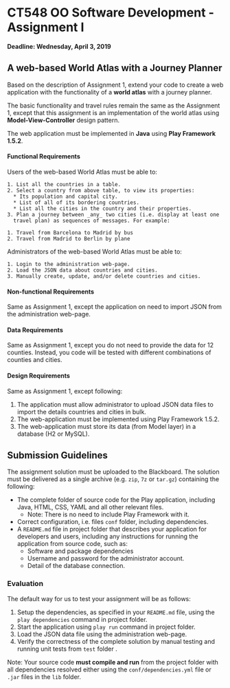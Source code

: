 # CT548 OO Software Development - Assignment I

__Deadline: Wednesday, April 3, 2019__

## A web-based World Atlas with a Journey Planner
Based on the description of Assignment 1, extend your code to create a
web application with the functionality of a __world atlas__ with
a journey planner.

The basic functionality and travel rules remain the same as the Assignment 1,
except that this assignment is an implementation of the world atlas using
__Model-View-Controller__ design pattern.

The web application must be implemented in __Java__ using __Play Framework 1.5.2__.


#### Functional Requirements

Users of the web-based World Atlas must be able to:
```
1. List all the countries in a table.
2. Select a country from above table, to view its properties:
  * Its population and capital city.
  * List of all of its bordering countries.
  * List all the cities in the country and their properties.
3. Plan a journey between _any_ two cities (i.e. display at least one
  travel plan) as sequences of messages. For example:
```

    1. Travel from Barcelona to Madrid by bus
    2. Travel from Madrid to Berlin by plane

Administrators of the web-based World Atlas must be able to:
```
1. Login to the administration web-page.
2. Load the JSON data about countries and cities.
3. Manually create, update, and/or delete countries and cities.
```
#### Non-functional Requirements
Same as Assignment 1, except the application on need to import JSON from the
administration web-page.

#### Data Requirements
Same as Assignment 1, except you do not need to provide the data for
12 counties. Instead, you code will be tested with different combinations
of counties and cities.


#### Design Requirements
Same as Assignment 1, except following:

1. The application must allow administrator to upload JSON data files to
 import the details countries and cities in bulk.
2. The web-application must be implemented using Play Framework 1.5.2.
3. The web-application must store its data (from Model layer) in a
 database (H2 or MySQL).

## Submission Guidelines

The assignment solution must be uploaded to the Blackboard.
The solution must be delivered as a single archive (e.g. `zip`, `7z` or `tar.gz`) containing the following:

* The complete folder of source code for the Play application, including Java,
 HTML, CSS, YAML and all other relevant files.
  * Note: There is no need to include Play Framework with it.
* Correct configuration, i.e. files `conf` folder, including
 dependencies.
* A `README.md` file in project folder that describes your application for
 developers and users, including any instructions for running the application
 from source code, such as:
   * Software and package dependencies
   * Username and password for the administrator account.
   * Detail of the database connection.

### Evaluation

The default way for us to test your assignment will be as follows:

1. Setup the dependencies, as specified in your `README.md` file, using the
 `play dependencies` command in project folder.
2. Start the application using `play run` command in project folder.
3. Load the JSON data file using the administration web-page.
4. Verify the correctness of the complete solution by manual testing and
 running unit tests from `test` folder .

Note: Your source code __must compile and run__ from the project folder with
 all dependencies resolved either using the `conf/dependencies.yml` file or
 `.jar` files in the `lib` folder.
